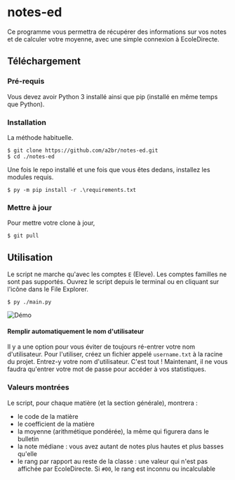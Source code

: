 # notes-ed
Ce programme vous permettra de récupérer des informations sur vos notes et de calculer votre moyenne, avec une simple 
connexion à EcoleDirecte.

## Téléchargement

### Pré-requis
Vous devez avoir Python 3 installé ainsi que pip (installé en même temps que Python).
### Installation
La méthode habituelle.

```console
$ git clone https://github.com/a2br/notes-ed.git
$ cd ./notes-ed
```

Une fois le repo installé et une fois que vous êtes dedans, installez les modules requis.

```console
$ py -m pip install -r .\requirements.txt
```
### Mettre à jour
Pour mettre votre clone à jour,
```console
$ git pull
```

## Utilisation

Le script ne marche qu'avec les comptes `E` (Eleve). Les comptes familles ne sont pas supportés. Ouvrez le script depuis le terminal ou en cliquant sur l'icône dans le File Explorer.
```console
$ py ./main.py
```
![Démo](https://i.ibb.co/c34xvYT/notes-ed-demo-2.gif)

#### Remplir automatiquement le nom d'utilisateur
Il y a une option pour vous éviter de toujours ré-entrer votre nom d'utilisateur. Pour l'utiliser, créez un fichier appelé `username.txt` à la racine du projet. Entrez-y votre nom d'utilisateur. C'est tout ! Maintenant, il ne vous faudra qu'entrer votre mot de passe pour accéder à vos statistiques.

### Valeurs montrées
Le script, pour chaque matière (et la section générale), montrera :
- le code de la matière
- le coefficient de la matière
- la moyenne (arithmétique pondérée), la même qui figurera dans le bulletin
- la note médiane : vous avez autant de notes plus hautes et plus basses qu'elle
- le rang par rapport au reste de la classe : une valeur qui n'est pas affichée par EcoleDirecte. Si `#00`, le rang est inconnu ou incalculable
